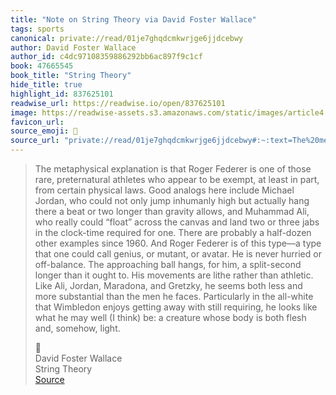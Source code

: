 ```yaml
---
title: "Note on String Theory via David Foster Wallace"
tags: sports
canonical: private://read/01je7ghqdcmkwrjge6jjdcebwy
author: David Foster Wallace
author_id: c4dc97108359886292bb6ac897f9c1cf
book: 47665545
book_title: "String Theory"
hide_title: true
highlight_id: 837625101
readwise_url: https://readwise.io/open/837625101
image: https://readwise-assets.s3.amazonaws.com/static/images/article4.6bc1851654a0.png
favicon_url: 
source_emoji: 📕
source_url: "private://read/01je7ghqdcmkwrjge6jjdcebwy#:~:text=The%20metaphysical%20explanation,and%2C%20somehow%2C%20light."
---
```


> The metaphysical explanation is that Roger Federer is one of those rare, preternatural athletes who appear to be exempt, at least in part, from certain physical laws. Good analogs here include Michael Jordan, who could not only jump inhumanly high but actually hang there a beat or two longer than gravity allows, and Muhammad Ali, who really could “float” across the canvas and land two or three jabs in the clock-time required for one. There are probably a half-dozen other examples since 1960. And Roger Federer is of this type—a type that one could call genius, or mutant, or avatar. He is never hurried or off-balance. The approaching ball hangs, for him, a split-second longer than it ought to. His movements are lithe rather than athletic. Like Ali, Jordan, Maradona, and Gretzky, he seems both less and more substantial than the men he faces. Particularly in the all-white that Wimbledon enjoys getting away with still requiring, he looks like what he may well (I think) be: a creature whose body is both flesh and, somehow, light.
> <div class="quoteback-footer"><div class="quoteback-avatar"><span class="mini-emoji"> 📕</span></div><div class="quoteback-metadata"><div class="metadata-inner"><span style="display:none">FROM:</span><div aria-label="David Foster Wallace" class="quoteback-author"> David Foster Wallace</div><div aria-label="String Theory" class="quoteback-title"> String Theory</div></div></div><div class="quoteback-backlink"><a target="_blank" aria-label="go to the full text of this quotation" rel="noopener" href="private://read/01je7ghqdcmkwrjge6jjdcebwy#:~:text=The%20metaphysical%20explanation,and%2C%20somehow%2C%20light." class="quoteback-arrow"> Source</a></div></div>